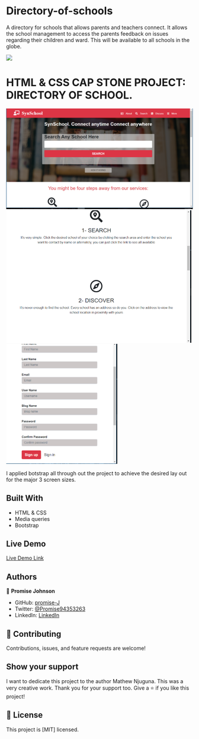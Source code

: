 # Directory-of-schools
A directory for schools that allows parents and teachers connect. It allows the school management to access the parents feedback on issues regarding their children and ward. This will be available to all schools in the globe.

![](https://img.shields.io/badpge/Microverse-blueviolet)

# HTML & CSS CAP STONE PROJECT: DIRECTORY OF SCHOOL.


<img src="images/syn1.PNG" width="700">
<img src="images/syn2.PNG" width="500">
<img src="images/syn3.PNG" width="300">

I applied botstrap all through out the project to achieve the desired lay out for the major 3 screen sizes.

## Built With

- HTML & CSS
- Media queries
- Bootstrap

## Live Demo

[Live Demo Link](https://promise-j.github.io/Directory-of-school/)

## Authors

👤 **Promise Johnson**

- GitHub: [promise-J](https://github.com/promise-J)
- Twitter: [@Promise94353263](https://twitter.com/Promise94353263)
- LinkedIn: [LinkedIn](https://www.linkedin.com/in/promise-chiemela-788887142)

## 🤝 Contributing

Contributions, issues, and feature requests are welcome!

## Show your support
I want to dedicate this project to the author Mathew Njuguna. This was a very creative work. Thank you for your support too.
Give a ⭐️ if you like this project!

## 📝 License

This project is [MIT] licensed.
